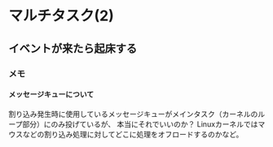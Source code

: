 # マルチタスク(2)

## イベントが来たら起床する

### メモ

#### メッセージキューについて

割り込み発生時に使用しているメッセージキューがメインタスク（カーネルのループ部分）にのみ投げているが、
本当にそれでいいのか？
Linuxカーネルではマウスなどの割り込み処理に対してどこに処理をオフロードするのかなど。
